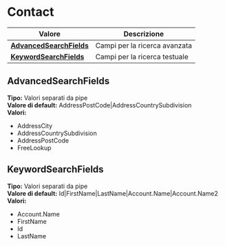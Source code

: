 # Contact
| Valore| Descrizione |
| --- | --- |
| **[AdvancedSearchFields](#advancedsearchfields)** | Campi per la ricerca avanzata |
| **[KeywordSearchFields](#keywordsearchfields)** | Campi per la ricerca testuale |

AdvancedSearchFields 
-----
**Tipo:** Valori separati da pipe	 
**Valore di default:** AddressPostCode&#124;AddressCountrySubdivision	 
**Valori:**
* AddressCity
* AddressCountrySubdivision
* AddressPostCode
* FreeLookup

KeywordSearchFields 
-----
**Tipo:** Valori separati da pipe	 
**Valore di default:** Id&#124;FirstName&#124;LastName&#124;Account.Name&#124;Account.Name2	 
**Valori:**
* Account.Name
* FirstName
* Id
* LastName


